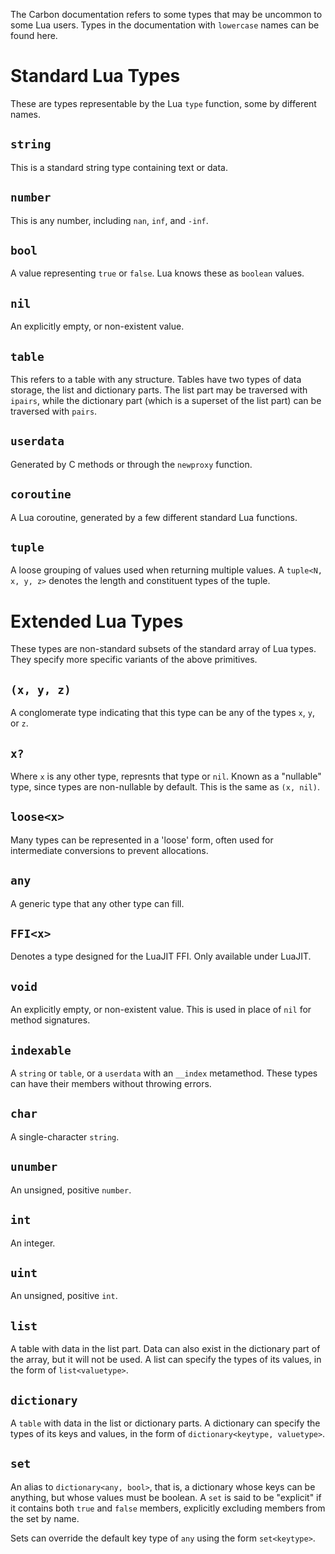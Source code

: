 The Carbon documentation refers to some types that may be uncommon to some Lua users. Types in the documentation with `lowercase` names can be found here.

# Standard Lua Types
These are types representable by the Lua `type` function, some by different names.

## `string`
This is a standard string type containing text or data.

## `number`
This is any number, including `nan`, `inf`, and `-inf`.

## `bool`
A value representing `true` or `false`. Lua knows these as `boolean` values.

## `nil`
An explicitly empty, or non-existent value.

## `table`
This refers to a table with any structure. Tables have two types of data storage, the list and dictionary parts. The list part may be traversed with `ipairs`, while the dictionary part (which is a superset of the list part) can be traversed with `pairs`.

## `userdata`
Generated by C methods or through the `newproxy` function.

## `coroutine`
A Lua coroutine, generated by a few different standard Lua functions.

## `tuple`
A loose grouping of values used when returning multiple values. A `tuple<N, x, y, z>` denotes the length and constituent types of the tuple.

# Extended Lua Types
These types are non-standard subsets of the standard array of Lua types. They specify more specific variants of the above primitives.

## `(x, y, z)`
A conglomerate type indicating that this type can be any of the types `x`, `y`, or `z`.

## `x?`
Where `x` is any other type, represnts that type or `nil`. Known as a "nullable" type, since types are non-nullable by default.
This is the same as `(x, nil)`.

## `loose<x>`
Many types can be represented in a 'loose' form, often used for intermediate conversions to prevent allocations.

## `any`
A generic type that any other type can fill.

## `FFI<x>`
Denotes a type designed for the LuaJIT FFI. Only available under LuaJIT.

## `void`
An explicitly empty, or non-existent value. This is used in place of `nil` for method signatures.

## `indexable`
A `string` or `table`, or a `userdata` with an `__index` metamethod. These types can have their members without throwing errors.

## `char`
A single-character `string`.

## `unumber`
An unsigned, positive `number`.

## `int`
An integer.

## `uint`
An unsigned, positive `int`.

## `list`
A table with data in the list part. Data can also exist in the dictionary part of the array, but it will not be used. A list can specify the types of its values, in the form of `list<valuetype>`.

## `dictionary`
A `table` with data in the list or dictionary parts. A dictionary can specify the types of its keys and values, in the form of `dictionary<keytype, valuetype>`.

## `set`
An alias to `dictionary<any, bool>`, that is, a dictionary whose keys can be anything, but whose values must be boolean. A `set` is said to be "explicit" if it contains both `true` and `false` members, explicitly excluding members from the set by name.

Sets can override the default key type of `any` using the form `set<keytype>`.
